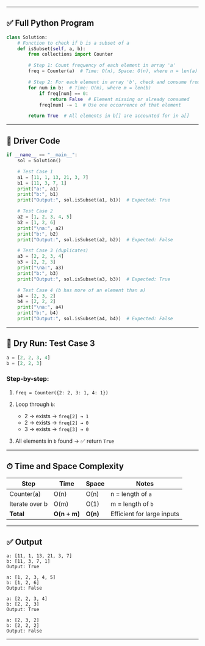 
---

## ✅ Full Python Program

```python
class Solution:
    # Function to check if b is a subset of a
    def isSubset(self, a, b):
        from collections import Counter

        # Step 1: Count frequency of each element in array 'a'
        freq = Counter(a)  # Time: O(n), Space: O(n), where n = len(a)

        # Step 2: For each element in array 'b', check and consume from freq map
        for num in b:  # Time: O(m), where m = len(b)
            if freq[num] == 0:
                return False  # Element missing or already consumed
            freq[num] -= 1  # Use one occurrence of that element

        return True  # All elements in b[] are accounted for in a[]
```

---

## 🧪 Driver Code

```python
if __name__ == "__main__":
    sol = Solution()

    # Test Case 1
    a1 = [11, 1, 13, 21, 3, 7]
    b1 = [11, 3, 7, 1]
    print("a:", a1)
    print("b:", b1)
    print("Output:", sol.isSubset(a1, b1))  # Expected: True

    # Test Case 2
    a2 = [1, 2, 3, 4, 5]
    b2 = [1, 2, 6]
    print("\na:", a2)
    print("b:", b2)
    print("Output:", sol.isSubset(a2, b2))  # Expected: False

    # Test Case 3 (duplicates)
    a3 = [2, 2, 3, 4]
    b3 = [2, 2, 3]
    print("\na:", a3)
    print("b:", b3)
    print("Output:", sol.isSubset(a3, b3))  # Expected: True

    # Test Case 4 (b has more of an element than a)
    a4 = [2, 3, 2]
    b4 = [2, 2, 2]
    print("\na:", a4)
    print("b:", b4)
    print("Output:", sol.isSubset(a4, b4))  # Expected: False
```

---

## 🧠 Dry Run: Test Case 3

```python
a = [2, 2, 3, 4]
b = [2, 2, 3]
```

### Step-by-step:

1. `freq = Counter({2: 2, 3: 1, 4: 1})`
2. Loop through `b`:

   * 2 → exists → `freq[2] → 1`
   * 2 → exists → `freq[2] → 0`
   * 3 → exists → `freq[3] → 0`
3. All elements in `b` found → ✅ return `True`

---

## ⏱ Time and Space Complexity

| Step           | Time         | Space    | Notes                      |
| -------------- | ------------ | -------- | -------------------------- |
| Counter(a)     | O(n)         | O(n)     | n = length of `a`          |
| Iterate over b | O(m)         | O(1)     | m = length of `b`          |
| **Total**      | **O(n + m)** | **O(n)** | Efficient for large inputs |

---

## ✅ Output

```
a: [11, 1, 13, 21, 3, 7]
b: [11, 3, 7, 1]
Output: True

a: [1, 2, 3, 4, 5]
b: [1, 2, 6]
Output: False

a: [2, 2, 3, 4]
b: [2, 2, 3]
Output: True

a: [2, 3, 2]
b: [2, 2, 2]
Output: False
```

---
